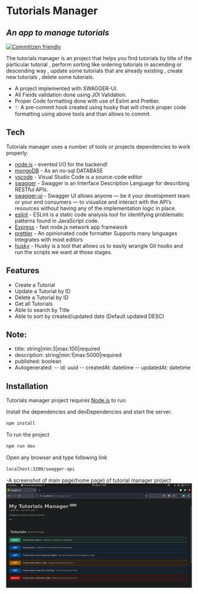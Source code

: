 # Tutorials Manager
## _An app to manage tutorials_


[![Commitizen friendly](https://img.shields.io/badge/commitizen-friendly-brightgreen.svg)](http://commitizen.github.io/cz-cli/)

The tutorials manager is an project that helps you find tutorials by title of the particular tutorial , perform sorting like ordering tutorials in ascending or descending way , update some tutorials that are already existing , create new tutorials , delete some tutorials.
- A project implemented with SWAGGER-UI.
- All Fields validation done using JOI Validation.
- Proper Code formatting  done with use of Eslint and  Prettier.
- ✨ A pre-commit hook created using husky  that will check proper code formatting using above tools and than allows to commit.


## Tech

Tutorials manager uses a number of tools or projects dependencies to work properly:

- [node.js]() - evented I/O for the backend!
- [mongoDB]() - As an no-sql DATABASE
- [vscode]() - Visual Studio Code is a source-code editor 
- [swagger]() - Swagger is an Interface Description Language for describing RESTful APIs.
- [swagger-ui]() - Swagger UI allows anyone — be it your development team or your end consumers — to visualize and interact with the API’s resources without having any of the implementation logic in place.
- [eslint]() - ESLint is a static code analysis tool for identifying problematic patterns found in JavaScript code.
- [Express]() - fast node.js network app framework
- [prettier]() - An opinionated code formatter Supports many languages Integrates with most editors
- [husky]() - Husky is a tool that allows us to easily wrangle Git hooks and run the scripts we want at those stages.


## Features

-  Create a Tutorial
- Update a Tutorial by ID
- Delete a Tutorial by ID
- Get all Tutorials 
- Able to search by Title 
- Able to sort by created/updated date (Default updated DESC)

## Note:
 - title: string|min:3|max:100|required
-  description: string|min:1|max:5000|required
-  published: boolean
-  Autogenerated: -- id: uuid -- createdAt: datetime -- updatedAt: datetime

## Installation

Tutorials manager project requires [Node.js](https://nodejs.org/)  to run.

Install the dependencies and devDependencies and start the server.

```sh
npm install
```

To run the project

```sh
npm run dev
```

Open any browser and type following link

```sh
localhost:3200/swagger-api
```
-A screenshot of main page(home page) of tutorial manager project
![TutorialHomepage.png](public/images/TutorialHomepage.png?raw=true 'Tutorial Manager')
